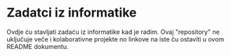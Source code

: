# Zadatci iz informatike
Ovdje ću stavljati zadaću iz informatike kad je radim.
Ovaj "repository" ne uključuje veče i kolaborativne projekte no linkove na iste ču ostaviti u ovom README dokumentu.